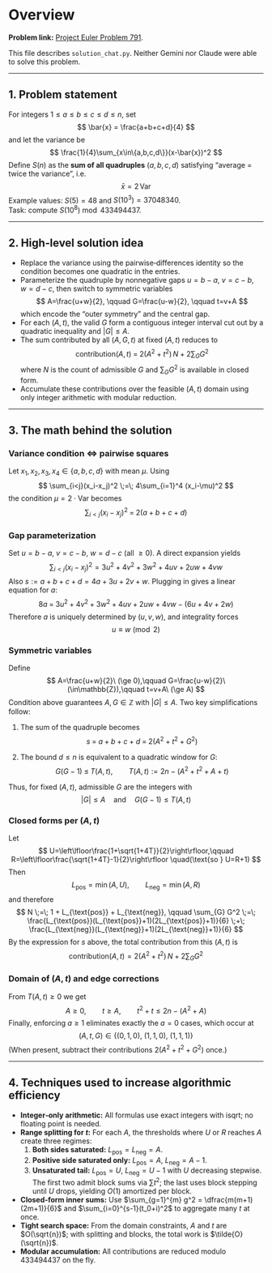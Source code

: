 # Overview

**Problem link:** [Project Euler Problem 791](https://projecteuler.net/problem=791).

This file describes `solution_chat.py`. Neither Gemini nor Claude were able to solve this problem.

---

## 1. Problem statement

For integers $1 \le a \le b \le c \le d \le n$, set
$$
\bar{x} = \frac{a+b+c+d}{4}
$$
and let the variance be
$$
\frac{1}{4}\sum_{x\in\{a,b,c,d\}}(x-\bar{x})^2
$$
Define $S(n)$ as the **sum of all quadruples** $(a,b,c,d)$ satisfying “average = twice the variance”, i.e.
$$
\bar{x} = 2\,\mathrm{Var}
$$
Example values: $S(5)=48$ and $S(10^3)=37048340$.  
Task: compute $S(10^8) \bmod 433494437$.

---

## 2. High‑level solution idea

- Replace the variance using the pairwise‑differences identity so the condition becomes one quadratic in the entries.
- Parameterize the quadruple by nonnegative gaps $u=b-a$, $v=c-b$, $w=d-c$, then switch to symmetric variables
  $$
  A=\frac{u+w}{2}, \qquad G=\frac{u-w}{2}, \qquad t=v+A
  $$
  which encode the “outer symmetry” and the central gap.
- For each $(A,t)$, the valid $G$ form a contiguous integer interval cut out by a quadratic inequality and $|G|\le A$.
- The sum contributed by all $(A,G,t)$ at fixed $(A,t)$ reduces to
  $$
  \text{contribution}(A,t) \;=\; 2\big(A^2+t^2\big)\,N \;+\; 2\sum_{G} G^2
  $$
  where $N$ is the count of admissible $G$ and $\sum_{G}G^2$ is available in closed form.
- Accumulate these contributions over the feasible $(A,t)$ domain using only integer arithmetic with modular reduction.

---

## 3. The math behind the solution

### Variance condition $\Longleftrightarrow$ pairwise squares
Let $x_1,x_2,x_3,x_4\in\{a,b,c,d\}$ with mean $\mu$. Using
$$
\sum_{i<j}(x_i-x_j)^2 \;=\; 4\sum_{i=1}^4 (x_i-\mu)^2
$$
the condition $\mu = 2\cdot \mathrm{Var}$ becomes
$$
\sum_{i<j}(x_i-x_j)^2 \;=\; 2(a+b+c+d)
$$

### Gap parameterization
Set $u=b-a$, $v=c-b$, $w=d-c$ (all $\ge 0$). A direct expansion yields
$$
\sum_{i<j}(x_i-x_j)^2
= 3u^2 + 4v^2 + 3w^2 + 4uv + 2uw + 4vw
$$
Also $s:=a+b+c+d = 4a+3u+2v+w$. Plugging in gives a linear equation for $a$:
$$
8a \;=\; 3u^2+4v^2+3w^2+4uv+2uw+4vw \;-\; (6u+4v+2w)
$$
Therefore $a$ is uniquely determined by $(u,v,w)$, and integrality forces
$$
u \equiv w \pmod{2}
$$

### Symmetric variables
Define
$$
A=\frac{u+w}{2}\ (\ge 0),\qquad G=\frac{u-w}{2}\ (\in\mathbb{Z}),\qquad t=v+A\ (\ge A)
$$
Condition above guarantees $A,G\in\mathbb{Z}$ with $|G|\le A$. Two key simplifications follow:

1. The sum of the quadruple becomes
   $$
   s \;=\; a+b+c+d \;=\; 2\big(A^2 + t^2 + G^2\big)
   $$

2. The bound $d\le n$ is equivalent to a quadratic window for $G$:
   $$
   G(G-1) \;\le\; T(A,t), \qquad T(A,t) := 2n - \big(A^2 + t^2 + A + t\big)
   $$

Thus, for fixed $(A,t)$, admissible $G$ are the integers with
$$
|G|\le A \quad\text{and}\quad G(G-1)\le T(A,t)
$$

### Closed forms per $(A,t)$
Let
$$
U=\left\lfloor\frac{1+\sqrt{1+4T}}{2}\right\rfloor,\qquad
R=\left\lfloor\frac{\sqrt{1+4T}-1}{2}\right\rfloor \quad(\text{so } U=R+1)
$$
Then
$$
L_{\text{pos}}=\min(A,U),\qquad L_{\text{neg}}=\min(A,R)
$$
and therefore
$$
N \;=\; 1 + L_{\text{pos}} + L_{\text{neg}}, \qquad
\sum_{G} G^2 \;=\; \frac{L_{\text{pos}}(L_{\text{pos}}+1)(2L_{\text{pos}}+1)}{6}
\;+\; \frac{L_{\text{neg}}(L_{\text{neg}}+1)(2L_{\text{neg}}+1)}{6}
$$
By the expression for $s$ above, the total contribution from this $(A,t)$ is
$$
\text{contribution}(A,t)=2\big(A^2+t^2\big)\,N \;+\; 2\sum_{G} G^2
$$

### Domain of $(A,t)$ and edge corrections
From $T(A,t)\ge 0$ we get
$$
A\ge 0,\qquad t\ge A,\qquad t^2+t \le 2n - (A^2 + A)
$$
Finally, enforcing $a\ge 1$ eliminates exactly the $a=0$ cases, which occur at
$$
(A,t,G)\in \{(0,1,0),\ (1,1,0),\ (1,1,1)\}
$$
(When present, subtract their contributions $2\big(A^2+t^2+G^2\big)$ once.)

---

## 4. Techniques used to increase algorithmic efficiency

- **Integer‑only arithmetic:** All formulas use exact integers with $\mathrm{isqrt}$; no floating point is needed.
- **Range splitting for $t$:** For each $A$, the thresholds where $U$ or $R$ reaches $A$ create three regimes:
  1. **Both sides saturated:** $L_{\text{pos}}=L_{\text{neg}}=A$.
  2. **Positive side saturated only:** $L_{\text{pos}}=A$, $L_{\text{neg}}=A-1$.
  3. **Unsaturated tail:** $L_{\text{pos}}=U$, $L_{\text{neg}}=U-1$ with $U$ decreasing stepwise.
  The first two admit block sums via $\sum t^2$; the last uses block stepping until $U$ drops, yielding $O(1)$ amortized per block.
- **Closed‑form inner sums:** Use $\sum_{g=1}^{m} g^2 = \dfrac{m(m+1)(2m+1)}{6}$ and $\sum_{i=0}^{s-1}(t_0+i)^2$ to aggregate many $t$ at once.
- **Tight search space:** From the domain constraints, $A$ and $t$ are $O(\sqrt{n})$; with splitting and blocks, the total work is $\tilde{O}(\sqrt{n})$.
- **Modular accumulation:** All contributions are reduced modulo $433494437$ on the fly.
